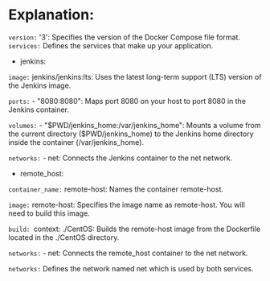 # Explanation:
`version:` '3': Specifies the version of the Docker Compose file format.
`services:` Defines the services that make up your application.

- jenkins:

`image:` jenkins/jenkins:lts: Uses the latest long-term support (LTS) version of the Jenkins image.

`ports:` - "8080:8080": Maps port 8080 on your host to port 8080 in the Jenkins container.

`volumes:` - "$PWD/jenkins_home:/var/jenkins_home": Mounts a volume from the current directory ($PWD/jenkins_home) to the Jenkins home directory inside the container (/var/jenkins_home).

`networks:` - net: Connects the Jenkins container to the net network.

- remote_host:

`container_name:` remote-host: Names the container remote-host.

`image:` remote-host: Specifies the image name as remote-host. You will need to build this image.

`build: `context: ./CentOS: Builds the remote-host image from the Dockerfile located in the ./CentOS directory.

`networks:` - net: Connects the remote_host container to the net network.

`networks:` Defines the network named net which is used by both services.